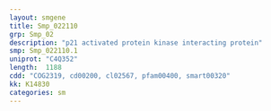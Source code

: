```yaml
---
layout: smgene
title: Smp_022110
grp: Smp_02
description: "p21 activated protein kinase interacting protein"
smp: Smp_022110.1
uniprot: "C4Q352"
length:  1188
cdd: "COG2319, cd00200, cl02567, pfam00400, smart00320"
kk: K14830
categories: sm
---
```


